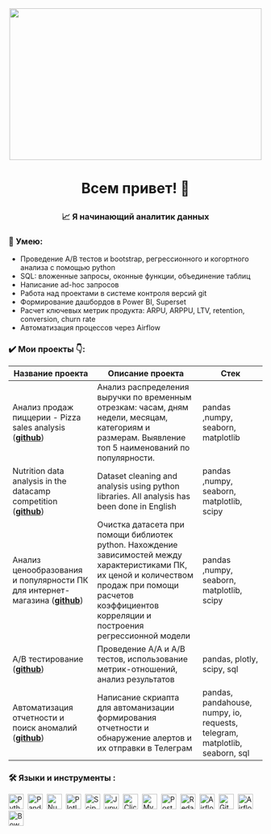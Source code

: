 <div id="header" align="center">
  <img src="https://media.giphy.com/media/3oKIPEqDGUULpEU0aQ/giphy.gif" width="500" height="300" />
</div>

# <p align="center"> Всем привет! 👋</p>

### <p align=center> :chart_with_upwards_trend:	Я начинающий аналитик данных </p>

### :metal: Умею:
<ul>
<li>Проведение А/В тестов и bootstrap, регрессионного и когортного анализа с помощью python
<li>SQL: вложенные запросы, оконные функции, объединение таблиц
<li>Написание ad-hoc запросов
<li>Работа над проектами в системе контроля версий git
<li>Формирование дашбордов в Power BI, Superset
<li>Расчет ключевых метрик продукта: ARPU, ARPPU, LTV, retention, conversion, churn rate
<li>Автоматизация процессов через Airflow
</ul>


### :heavy_check_mark: Мои проекты 👇: 

|Название проекта| Описание проекта| Стек|
|----------------|-----------------|-----|
|Анализ продаж пиццерии - Pizza sales analysis (__[github](https://github.com/pettekaterina/Pizza_sailes)__)|Анализ распределения выручки по временным отрезкам: часам, дням недели, месяцам, категориям и размерам. Выявление топ 5 наименований по популярности.|pandas ,numpy, seaborn, matplotlib|
|Nutrition data analysis in the datacamp competition (__[github](https://github.com/pettekaterina/datacamp_competition)__)|Dataset cleaning and analysis using python libraries. All analysis has been done in English|pandas ,numpy, seaborn, matplotlib, scipy|
|Анализ ценообразования и популярности ПК для интернет-магазина (__[github](https://github.com/pettekaterina/internship_project)__)|Очистка датасета при помощи библиотек python. Нахождение зависимостей между характеристиками ПК, их ценой и количеством продаж при помощи расчетов коэффициентов корреляции и построения регрессионной модели|pandas ,numpy, seaborn, matplotlib, scipy|
|А/В тестирование  (__[github](https://github.com/pettekaterina/analyst_simulator)__)|Проведение А/А и А/В тестов, использование метрик-отношений, анализ результатов |pandas, plotly, scipy, sql|
|Автоматизация отчетности и поиск аномалий (__[github](https://github.com/pettekaterina/airflow-alerts)__)|Написание скриапта для автоманизации формирования отчетности и обнаружение алертов и их отправки в Телеграм |pandas, pandahouse, numpy, io, requests, telegram, matplotlib, seaborn, sql |


### :hammer_and_wrench: Языки и инструменты :
<div>
  <img src="https://img.shields.io/badge/python-white?logo=python&style=for-the-badge" title="Python" alt="Python" height="30"/>&nbsp;
  <img src="https://img.shields.io/badge/pandas-white?logo=pandas&logoColor=blue&style=for-the-badge" title="Pandas" alt="Pandas" height="30"/>&nbsp;
  <img src="https://img.shields.io/badge/numpy-white?logo=numpy&logoColor=blue&style=for-the-badge" title="Numpy" alt="Numpy" height="30"/>&nbsp;
  <img src="https://img.shields.io/badge/plotly-white?logo=plotly&logoColor=blue&style=for-the-badge" title="Plotly" alt="Plotly" height="30"/>&nbsp;
  <img src="https://img.shields.io/badge/Scipy-white?logo=Scipy&logoColor=black&style=for-the-badge" title="Scipy" alt="Scipy" height="30"/>&nbsp;
  <img src="https://img.shields.io/badge/Jupyter_notebook-white?logo=Jupyter&style=for-the-badge" title="Jupyter" alt="Jupyter" height="30"/>&nbsp;
  <img src="https://img.shields.io/badge/Clickhouse-white?logo=Clickhouse&style=for-the-badge" title="ClickHouse" alt="ClickHouse" height="30"/>&nbsp;
  <img src="https://img.shields.io/badge/mySQL-white?logo=mySQL&s&style=for-the-badge" title="MySQL"  alt="MySQL" height="30"/>&nbsp;
  <img src="https://img.shields.io/badge/PostgreSQL-white?logo=PostgreSQL&s&style=for-the-badge" title="PostgreSQL" alt="PostgreSQL" height="30"/>&nbsp;
  <img src="https://img.shields.io/badge/redash-white?logo=redash&logoColor=black&style=for-the-badge" title="Redash" alt="Redash" height="30"/>&nbsp;
  <img src="https://img.shields.io/badge/Tableau-white?logo=Tableau&s&logoColor=yellow&style=for-the-badge" title="Airflow" alt="Airflow" height="30"/>&nbsp;
  <img src="https://img.shields.io/badge/github-white?logo=github&logoColor=black&style=for-the-badge" title="GitHub" alt="GitHub" height="30"/>&nbsp;
  <img src="https://img.shields.io/badge/Airflow-white?logo=Airflow&style=for-the-badge" title="Airflow" alt="Airflow" height="30"/>&nbsp;
  <img src="https://img.shields.io/badge/Power%20BI-white?logo=Power%20BI&s&logoColor=yellow&style=for-the-badge" title= "Bower BI" height="30"/>&nbsp;
  
  
</div>




  
<!--
**pettekaterina/pettekaterina** is a ✨ _special_ ✨ repository because its `README.md` (this file) appears on your GitHub profile.

Here are some ideas to get you started:

- 🔭 I’m currently working on ...
- 🌱 I’m currently learning ...
- 👯 I’m looking to collaborate on ...
- 🤔 I’m looking for help with ...
- 💬 Ask me about ...
- 📫 How to reach me: ...
- 😄 Pronouns: ...
- ⚡ Fun fact: ...
-->
